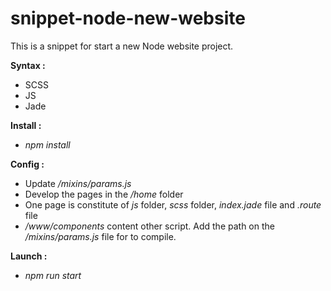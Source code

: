 # snippet-node-new-website

This is a snippet for start a new Node website project.
&nbsp;

__Syntax :__
* SCSS
* JS
* Jade
&nbsp;

__Install :__
* *npm install*
&nbsp;

__Config :__
* Update */mixins/params.js*
* Develop the pages in the */home* folder
* One page is constitute of *js* folder, *scss* folder, *index.jade* file and *.route* file
* */www/components* content other script. Add the path on the */mixins/params.js* file for to compile.
&nbsp;

__Launch :__
* *npm run start*